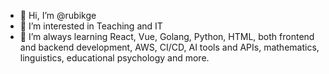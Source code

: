 - 👋 Hi, I’m @rubikge
- 👀 I’m interested in Teaching and IT
- 🌱 I’m always learning React, Vue, Golang, Python, HTML, both frontend and backend development, AWS, CI/CD, AI tools and APIs, mathematics, linguistics, educational psychology and more.


<!---
rubikge/rubikge is a ✨ special ✨ repository because its `README.md` (this file) appears on your GitHub profile.
You can click the Preview link to take a look at your changes.
--->
